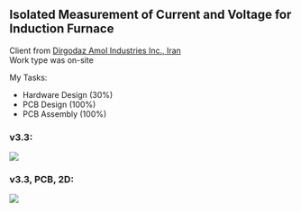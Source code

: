## Isolated Measurement of Current and Voltage for Induction Furnace

Client from [Dirgodaz Amol Industries Inc., Iran](https://dirgodazamol.com/en/)  
Work type was on-site

My Tasks:  
- Hardware Design (30%)
- PCB Design (100%)
- PCB Assembly (100%)

### v3.3:
![](https://s32.picofile.com/file/8478197084/v3_3.jpg)

### v3.3, PCB, 2D:
![](https://s32.picofile.com/file/8478197142/v3_3_PCB_2D.png)